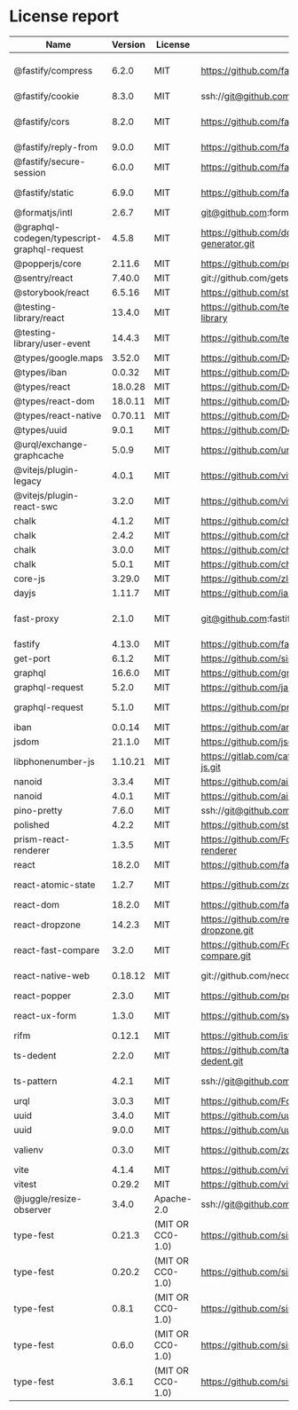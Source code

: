# License report

Name | Version | License | URL | VendorUrl | VendorName
--- | --- | --- | --- | --- | ---
@fastify/compress | 6.2.0 | MIT | https://github.com/fastify/fastify-compress.git | https://github.com/fastify/fastify-compress#readme | Tomas Della Vedova - @delvedor
@fastify/cookie | 8.3.0 | MIT | ssh://git@github.com/fastify/fastify-cookie.git | https://github.com/fastify/fastify-cookie#readme | James Sumners
@fastify/cors | 8.2.0 | MIT | https://github.com/fastify/fastify-cors.git | https://github.com/fastify/fastify-cors#readme | Tomas Della Vedova - @delvedor
@fastify/reply-from | 9.0.0 | MIT | https://github.com/fastify/fastify-reply-from.git | https://github.com/fastify/fastify-reply-from#readme | Matteo Collina
@fastify/secure-session | 6.0.0 | MIT | https://github.com/fastify/fastify-secure-session.git | https://github.com/fastify/fastify-secure-session#readme | Matteo Collina
@fastify/static | 6.9.0 | MIT | https://github.com/fastify/fastify-static.git | https://github.com/fastify/fastify-static | Tommaso Allevi - @allevo
@formatjs/intl | 2.6.7 | MIT | git@github.com:formatjs/formatjs.git | https://formatjs.io/ | Long Ho
@graphql-codegen/typescript-graphql-request | 4.5.8 | MIT | https://github.com/dotansimha/graphql-code-generator.git | Unknown | Unknown
@popperjs/core | 2.11.6 | MIT | https://github.com/popperjs/popper-core.git | Unknown | Federico Zivolo
@sentry/react | 7.40.0 | MIT | git://github.com/getsentry/sentry-javascript.git | https://github.com/getsentry/sentry-javascript/tree/master/packages/react | Sentry
@storybook/react | 6.5.16 | MIT | https://github.com/storybookjs/storybook.git | https://github.com/storybookjs/storybook/tree/main/app/react | Unknown
@testing-library/react | 13.4.0 | MIT | https://github.com/testing-library/react-testing-library | https://github.com/testing-library/react-testing-library#readme | Kent C. Dodds
@testing-library/user-event | 14.4.3 | MIT | https://github.com/testing-library/user-event | https://github.com/testing-library/user-event#readme | Giorgio Polvara
@types/google.maps | 3.52.0 | MIT | https://github.com/DefinitelyTyped/DefinitelyTyped.git | https://github.com/DefinitelyTyped/DefinitelyTyped/tree/master/types/google.maps | Unknown
@types/iban | 0.0.32 | MIT | https://github.com/DefinitelyTyped/DefinitelyTyped.git | Unknown | Unknown
@types/react | 18.0.28 | MIT | https://github.com/DefinitelyTyped/DefinitelyTyped.git | https://github.com/DefinitelyTyped/DefinitelyTyped/tree/master/types/react | Unknown
@types/react-dom | 18.0.11 | MIT | https://github.com/DefinitelyTyped/DefinitelyTyped.git | https://github.com/DefinitelyTyped/DefinitelyTyped/tree/master/types/react-dom | Unknown
@types/react-native | 0.70.11 | MIT | https://github.com/DefinitelyTyped/DefinitelyTyped.git | https://github.com/DefinitelyTyped/DefinitelyTyped/tree/master/types/react-native | Unknown
@types/uuid | 9.0.1 | MIT | https://github.com/DefinitelyTyped/DefinitelyTyped.git | https://github.com/DefinitelyTyped/DefinitelyTyped/tree/master/types/uuid | Unknown
@urql/exchange-graphcache | 5.0.9 | MIT | https://github.com/urql-graphql/urql.git | https://formidable.com/open-source/urql/docs/graphcache | Unknown
@vitejs/plugin-legacy | 4.0.1 | MIT | https://github.com/vitejs/vite.git | https://github.com/vitejs/vite/tree/main/packages/plugin-legacy#readme | Evan You
@vitejs/plugin-react-swc | 3.2.0 | MIT | https://github.com/vitejs/vite-plugin-react-swc.git | https://github.com/ArnaudBarre | Arnaud Barré
chalk | 4.1.2 | MIT | https://github.com/chalk/chalk.git | Unknown | Unknown
chalk | 2.4.2 | MIT | https://github.com/chalk/chalk.git | Unknown | Unknown
chalk | 3.0.0 | MIT | https://github.com/chalk/chalk.git | Unknown | Unknown
chalk | 5.0.1 | MIT | https://github.com/chalk/chalk.git | Unknown | Unknown
core-js | 3.29.0 | MIT | https://github.com/zloirock/core-js.git | http://zloirock.ru | Denis Pushkarev
dayjs | 1.11.7 | MIT | https://github.com/iamkun/dayjs.git | https://day.js.org/ | iamkun
fast-proxy | 2.1.0 | MIT | git@github.com:fastify/fast-proxy.git | https://github.com/fastify/fast-proxy | Rolando Santamaria Maso
fastify | 4.13.0 | MIT | https://github.com/fastify/fastify.git | https://www.fastify.io/ | Matteo Collina
get-port | 6.1.2 | MIT | https://github.com/sindresorhus/get-port.git | https://sindresorhus.com | Sindre Sorhus
graphql | 16.6.0 | MIT | https://github.com/graphql/graphql-js.git | https://github.com/graphql/graphql-js | Unknown
graphql-request | 5.2.0 | MIT | https://github.com/jasonkuhrt/graphql-request.git | https://github.com/jasonkuhrt/graphql-request | Jason Kuhrt
graphql-request | 5.1.0 | MIT | https://github.com/prisma/graphql-request.git | https://github.com/prisma/graphql-request | Prisma Labs Team
iban | 0.0.14 | MIT | https://github.com/arhs/iban.js | Unknown | Laurent VB
jsdom | 21.1.0 | MIT | https://github.com/jsdom/jsdom.git | Unknown | Unknown
libphonenumber-js | 1.10.21 | MIT | https://gitlab.com/catamphetamine/libphonenumber-js.git | https://gitlab.com/catamphetamine/libphonenumber-js#readme | catamphetamine
nanoid | 3.3.4 | MIT | https://github.com/ai/nanoid.git | Unknown | Andrey Sitnik
nanoid | 4.0.1 | MIT | https://github.com/ai/nanoid.git | Unknown | Andrey Sitnik
pino-pretty | 7.6.0 | MIT | ssh://git@github.com/pinojs/pino-pretty.git | https://github.com/pinojs/pino-pretty#readme | James Sumners
polished | 4.2.2 | MIT | https://github.com/styled-components/polished.git | https://polished.js.org/ | Brian Hough
prism-react-renderer | 1.3.5 | MIT | https://github.com/FormidableLabs/prism-react-renderer | Unknown | Unknown
react | 18.2.0 | MIT | https://github.com/facebook/react.git | https://reactjs.org/ | Unknown
react-atomic-state | 1.2.7 | MIT | https://github.com/zoontek/react-atomic-state.git | https://github.com/zoontek/react-atomic-state#readme | Mathieu Acthernoene
react-dom | 18.2.0 | MIT | https://github.com/facebook/react.git | https://reactjs.org/ | Unknown
react-dropzone | 14.2.3 | MIT | https://github.com/react-dropzone/react-dropzone.git | https://github.com/react-dropzone/react-dropzone | Param Aggarwal
react-fast-compare | 3.2.0 | MIT | https://github.com/FormidableLabs/react-fast-compare.git | https://github.com/FormidableLabs/react-fast-compare | Chris Bolin
react-native-web | 0.18.12 | MIT | git://github.com/necolas/react-native-web.git | Unknown | Nicolas Gallagher
react-popper | 2.3.0 | MIT | https://github.com/popperjs/react-popper | https://popper.js.org/react-popper | Travis Arnold
react-ux-form | 1.3.0 | MIT | https://github.com/swan-io/react-ux-form.git | https://github.com/swan-io/react-ux-form#readme | Mathieu Acthernoene
rifm | 0.12.1 | MIT | https://github.com/istarkov/rifm.git | Unknown | istarkov
ts-dedent | 2.2.0 | MIT | https://github.com/tamino-martinius/node-ts-dedent.git | Unknown | Tamino Martinius
ts-pattern | 4.2.1 | MIT | ssh://git@github.com/gvergnaud/ts-pattern.git | https://github.com/gvergnaud/ts-pattern#readme | Gabriel Vergnaud
urql | 3.0.3 | MIT | https://github.com/FormidableLabs/urql.git | https://formidable.com/open-source/urql/docs/ | Unknown
uuid | 3.4.0 | MIT | https://github.com/uuidjs/uuid.git | Unknown | Unknown
uuid | 9.0.0 | MIT | https://github.com/uuidjs/uuid.git | Unknown | Unknown
valienv | 0.3.0 | MIT | https://github.com/zoontek/valienv.git | https://github.com/zoontek/valienv#readme | Mathieu Acthernoene
vite | 4.1.4 | MIT | https://github.com/vitejs/vite.git | https://github.com/vitejs/vite/tree/main/#readme | Evan You
vitest | 0.29.2 | MIT | https://github.com/vitest-dev/vitest.git | https://github.com/vitest-dev/vitest#readme | Anthony Fu
@juggle/resize-observer | 3.4.0 | Apache-2.0 | ssh://git@github.com/juggle/resize-observer.git | https://juggle.studio/resize-observer/ | Juggle
type-fest | 0.21.3 | (MIT OR CC0-1.0) | https://github.com/sindresorhus/type-fest.git | https://sindresorhus.com | Sindre Sorhus
type-fest | 0.20.2 | (MIT OR CC0-1.0) | https://github.com/sindresorhus/type-fest.git | https://sindresorhus.com | Sindre Sorhus
type-fest | 0.8.1 | (MIT OR CC0-1.0) | https://github.com/sindresorhus/type-fest.git | sindresorhus.com | Sindre Sorhus
type-fest | 0.6.0 | (MIT OR CC0-1.0) | https://github.com/sindresorhus/type-fest.git | sindresorhus.com | Sindre Sorhus
type-fest | 3.6.1 | (MIT OR CC0-1.0) | https://github.com/sindresorhus/type-fest.git | https://sindresorhus.com | Sindre Sorhus
